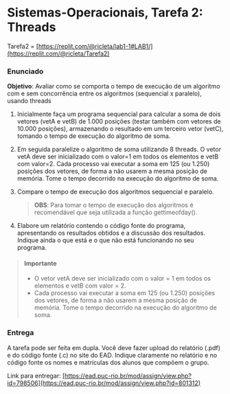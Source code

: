 # Sistemas-Operacionais, Tarefa 2: Threads

Tarefa2 = [https://replit.com/@ricleta/lab1-1#LAB1/](https://replit.com/@ricleta/Tarefa2)

### Enunciado
__Objetivo__: Avaliar como se comporta o tempo de execução de um algoritmo com e sem
concorrência entre os algoritmos (sequencial x paralelo), usando threads

1. Inicialmente faça um programa sequencial para calcular a soma de dois vetores (vetA e vetB) de 1.000 posições (testar também com vetores de 10.000 posições), armazenando o resultado em um terceiro vetor (vetC), tomando o tempo de execução do algoritmo de soma.

2. Em seguida paralelize o algoritmo de soma utilizando 8 threads. O vetor vetA deve ser inicializado com o valor=1 em todos os elementos e vetB com valor=2. Cada processo vai executar a soma em 125 (ou 1.250) posições dos vetores, de forma a não usarem a mesma posição de memória. Tome o tempo decorrido na execução do algoritmo de soma.

3. Compare o tempo de execução dos algoritmos sequencial e paralelo. 
    > __OBS__: Para tomar o tempo de execução dos algoritmos é recomendável que seja utilizada a função gettimeofday().

4. Elabore um relatório contendo o código fonte do programa, apresentando os resultados obtidos e a discussão dos resultados. Indique ainda o que está e o que não está funcionando no seu programa.

> #### Importante
> - O vetor vetA deve ser inicializado com o valor = 1 em todos os elementos e vetB com valor = 2. 
> - Cada processo vai executar a soma em 125 (ou 1.250) posições dos vetores, de forma a não usarem a mesma posição de memória. Tome o tempo decorrido na execução do algoritmo de soma.


### Entrega
A tarefa pode ser feita em dupla. Você deve fazer upload do relatório (.pdf) e do código fonte (.c) no site do EAD. Indique claramente no relatório e no código fonte os nomes e matrículas dos alunos que compõem o grupo.

Link para entregar: [https://ead.puc-rio.br/mod/assign/view.php?id=798506](https://ead.puc-rio.br/mod/assign/view.php?id=801312)
